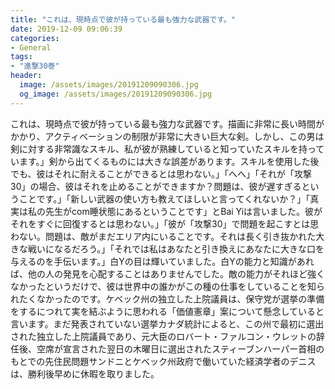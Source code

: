 ```yaml
---
title: "これは、現時点で彼が持っている最も強力な武器です。"
date: 2019-12-09 09:06:39
categories:
- General
tags:
- "進撃30巻"
header:
  image: /assets/images/20191209090306.jpg
  og_image: /assets/images/20191209090306.jpg
---
```


これは、現時点で彼が持っている最も強力な武器です。描画に非常に長い時間がかかり、アクティベーションの制限が非常に大きい巨大な剣。しかし、この男は剣に対する非常識なスキル、私が彼が熟練していると知っていたスキルを持っています。」剣から出てくるものには大きな誤差があります。スキルを使用した後でも、彼はそれに耐えることができるとは思わない。」「へへ」「それが「攻撃30」の場合、彼はそれを止めることができますか？問題は、彼が遅すぎるということです。」「新しい武器の使い方も教えてほしいと言ってくれないか？」「真実は私の先生がcom睡状態にあるということです」とBai Yiは言いました。彼がそれをすぐに回復するとは思わない。」「彼が「攻撃30」で問題を起こすとは思わない。問題は、敵がまだエリア内にいることです。それは長く引き抜かれた大きな戦いになるだろう。」「それでは私はあなたと引き換えにあなたに大きな口を与えるのを手伝います。」白Yの目は輝いていました。白Yの能力と知識があれば、他の人の発見を心配することはありませんでした。敵の能力がそれほど強くなかったというだけで、彼は世界中の誰かがこの種の仕事をしていることを知られたくなかったのです。ケベック州の独立した上院議員は、保守党が選挙の準備をするにつれて実を結ぶように思われる「価値憲章」案について懸念していると言います。まだ発表されていない選挙カナダ統計によると、この州で最初に選出された独立した上院議員であり、元大臣のロバート・ファルコン・ウレットの辞任後、空席が宣言された翌日の木曜日に選出されたスティーブンハーパー首相のもとでの先住民問題サンドニとケベック州政府で働いていた経済学者のデニスは、勝利後早めに休暇を取りました。
